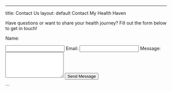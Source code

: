 ---
title: Contact Us
layout: default
Contact My Health Haven

Have questions or want to share your health journey? Fill out the form below to get in touch!<form action="https://formspree.io/f/your-unique-id" method="POST">
  <label for="name">Name:</label>

  <input type="text" id="name" name="name" required>
  <label for="email">Email:</label>

  <input type="email" id="email" name="email" required>
  <label for="message">Message:</label>

  <textarea id="message" name="message" rows="5" required></textarea>
  <input type="submit" value="Send Message">
</form>
```


